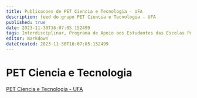 ```yaml
---
title: Publicacoes de PET Ciencia e Tecnologia - UFA
description: feed do grupo PET Ciencia e Tecnologia - UFA
published: true
date: 2023-11-30T16:07:05.152499
tags: Interdisciplinar, Programa de Apoio aos Estudantes das Escolas Publicas do Estado
editor: markdown
dateCreated: 2023-11-30T16:07:05.152499
---
```


# PET Ciencia e Tecnologia
[PET Ciencia e Tecnologia - UFA](/grupo/12PETCienciaeTecnologiaUFA.md)